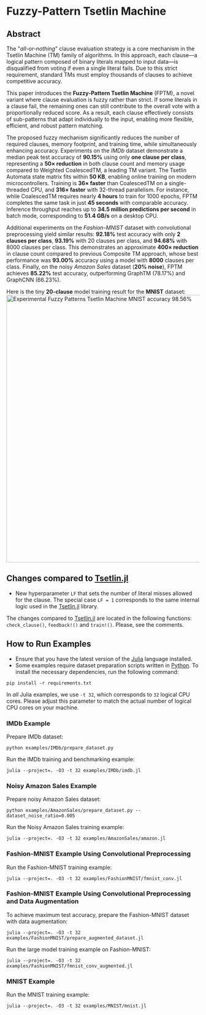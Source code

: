 # Fuzzy-Pattern Tsetlin Machine

## Abstract

The "*all-or-nothing*" clause evaluation strategy is a core mechanism in the Tsetlin Machine (TM) family of algorithms. In this approach, each clause—a logical pattern composed of binary literals mapped to input data—is disqualified from voting if even a single literal fails. Due to this strict requirement, standard TMs must employ thousands of clauses to achieve competitive accuracy.

This paper introduces the **Fuzzy-Pattern Tsetlin Machine** (FPTM), a novel variant where clause evaluation is fuzzy rather than strict. If some literals in a clause fail, the remaining ones can still contribute to the overall vote with a proportionally reduced score. As a result, each clause effectively consists of sub-patterns that adapt individually to the input, enabling more flexible, efficient, and robust pattern matching.

The proposed fuzzy mechanism significantly reduces the number of required clauses, memory footprint, and training time, while simultaneously enhancing accuracy. Experiments on the *IMDb* dataset demonstrate a median peak test accuracy of **90.15%** using only **one clause per class**, representing a **50× reduction** in both clause count and memory usage compared to Weighted CoalescedTM, a leading TM variant. The Tsetlin Automata state matrix fits within **50 KB**, enabling online training on modern microcontrollers. Training is **36× faster** than CoalescedTM on a single-threaded CPU, and **316× faster** with 32-thread parallelism. For instance, while CoalescedTM requires nearly **4 hours** to train for 1000 epochs, FPTM completes the same task in just **45 seconds** with comparable accuracy. Inference throughput reaches up to **34.5 million predictions per second** in batch mode, corresponding to **51.4 GB/s** on a desktop CPU.

Additional experiments on the *Fashion-MNIST* dataset with convolutional preprocessing yield similar results: **92.18%** test accuracy with only **2 clauses per class**, **93.19%** with 20 clauses per class, and **94.68%** with 8000 clauses per class. This demonstrates an approximate **400× reduction** in clause count compared to previous Composite TM approach, whose best performance was **93.00%** accuracy using a model with **8000** clauses per class. Finally, on the noisy *Amazon Sales* dataset (**20% noise**), FPTM achieves **85.22%** test accuracy, outperforming GraphTM (78.17%) and GraphCNN (66.23%).

Here is the tiny **20-clause** model training result for the **MNIST** dataset:
<img width="698" alt="Experimental Fuzzy Patterns Tsetlin Machine MNIST accuracy 98.56%" src="https://github.com/user-attachments/assets/05768a26-036a-40ce-b548-95925e96a01d">

## Changes compared to [Tsetlin.jl](https://github.com/BooBSD/Tsetlin.jl)

  - New hyperparameter `LF` that sets the number of literal misses allowed for the clause. The special case `LF = 1` corresponds to the same internal logic used in the [Tsetlin.jl](https://github.com/BooBSD/Tsetlin.jl) library.

The changes compared to [Tsetlin.jl](https://github.com/BooBSD/Tsetlin.jl) are located in the following functions: `check_clause()`, `feedback!()` and `train!()`.
Please, see the comments.

## How to Run Examples

- Ensure that you have the latest version of the [Julia](https://julialang.org/downloads/) language installed.
- Some examples require dataset preparation scripts written in [Python](https://www.python.org/downloads/). To install the necessary dependencies, run the following command:

```shell
pip install -r requirements.txt
```
In *all* Julia examples, we use `-t 32`, which corresponds to `32` logical CPU cores.
Please adjust this parameter to match the actual number of logical CPU cores on your machine.

### IMDb Example

Prepare IMDb dataset:

```shell
python examples/IMDb/prepare_dataset.py
```

Run the IMDb training and benchmarking example:

```shell
julia --project=. -O3 -t 32 examples/IMDb/imdb.jl
```

### Noisy Amazon Sales Example

Prepare noisy Amazon Sales dataset:

```shell
python examples/AmazonSales/prepare_dataset.py --dataset_noise_ratio=0.005
```

Run the Noisy Amazon Sales training example:

```shell
julia --project=. -O3 -t 32 examples/AmazonSales/amazon.jl
```

### Fashion-MNIST Example Using Convolutional Preprocessing

Run the Fashion-MNIST training example:

```shell
julia --project=. -O3 -t 32 examples/FashionMNIST/fmnist_conv.jl
```

### Fashion-MNIST Example Using Convolutional Preprocessing and Data Augmentation

To achieve maximum test accuracy, prepare the Fashion-MNIST dataset with data augmentation:

```shell
julia --project=. -O3 -t 32 examples/FashionMNIST/prepare_augmented_dataset.jl
```

Run the large model training example on Fashion-MNIST:

```shell
julia --project=. -O3 -t 32 examples/FashionMNIST/fmnist_conv_augmented.jl
```

### MNIST Example

Run the MNIST training example:

```shell
julia --project=. -O3 -t 32 examples/MNIST/mnist.jl
```
